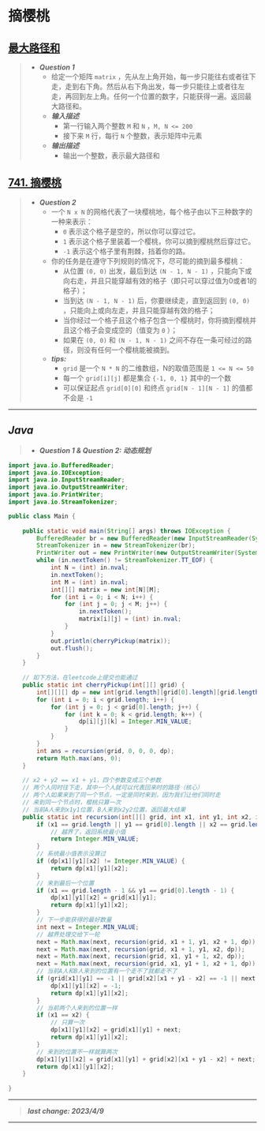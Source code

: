 # 摘樱桃

## [最大路径和](https://www.nowcoder.com/questionTerminal/8ecfe02124674e908b2aae65aad4efdf?)

> - ***Question 1***
>   - 给定一个矩阵 `matrix` ，先从左上角开始，每一步只能往右或者往下走，走到右下角。然后从右下角出发，每一步只能往上或者往左走，再回到左上角。任何一个位置的数字，只能获得一遍。返回最大路径和。
>   - ***输入描述***
>     - 第一行输入两个整数 `M` 和 `N` ，`M, N <= 200`
>     - 接下来 `M` 行，每行 `N` 个整数，表示矩阵中元素
>   - ***输出描述***
>     - 输出一个整数，表示最大路径和

## [741. 摘樱桃](https://leetcode.cn/problems/cherry-pickup/)

> - ***Question 2***
>   - 一个 `N x N` 的网格代表了一块樱桃地，每个格子由以下三种数字的一种来表示：
>     - `0` 表示这个格子是空的，所以你可以穿过它。
>     - `1` 表示这个格子里装着一个樱桃，你可以摘到樱桃然后穿过它。
>     - `-1` 表示这个格子里有荆棘，挡着你的路。
>   - 你的任务是在遵守下列规则的情况下，尽可能的摘到最多樱桃：
>     - 从位置 `(0, 0)` 出发，最后到达 `(N - 1, N - 1)` ，只能向下或向右走，并且只能穿越有效的格子（即只可以穿过值为0或者1的格子）；
>     - 当到达 `(N - 1, N - 1)` 后，你要继续走，直到返回到 `(0, 0)` ，只能向上或向左走，并且只能穿越有效的格子；
>     - 当你经过一个格子且这个格子包含一个樱桃时，你将摘到樱桃并且这个格子会变成空的（值变为 `0` ）；
>     - 如果在 `(0, 0)` 和 `(N - 1, N - 1)` 之间不存在一条可经过的路径，则没有任何一个樱桃能被摘到。
>   - ***tips:***
>     - `grid` 是一个 `N * N` 的二维数组，N的取值范围是 `1 <= N <= 50`
>     - 每一个 `grid[i][j]` 都是集合 `{-1, 0, 1}` 其中的一个数
>     - 可以保证起点 `grid[0][0]` 和终点 `grid[N - 1][N - 1]` 的值都不会是 `-1`

---

## *Java*

> - ***Question 1 & Question 2: 动态规划***

```java
import java.io.BufferedReader;
import java.io.IOException;
import java.io.InputStreamReader;
import java.io.OutputStreamWriter;
import java.io.PrintWriter;
import java.io.StreamTokenizer;

public class Main {
    
    public static void main(String[] args) throws IOException {
        BufferedReader br = new BufferedReader(new InputStreamReader(System.in));
        StreamTokenizer in = new StreamTokenizer(br);
        PrintWriter out = new PrintWriter(new OutputStreamWriter(System.out));
        while (in.nextToken() != StreamTokenizer.TT_EOF) {
            int N = (int) in.nval;
            in.nextToken();
            int M = (int) in.nval;
            int[][] matrix = new int[N][M];
            for (int i = 0; i < N; i++) {
                for (int j = 0; j < M; j++) {
                    in.nextToken();
                    matrix[i][j] = (int) in.nval;
                }
            }
            out.println(cherryPickup(matrix));
            out.flush();
        }
    }
    
    // 如下方法，在leetcode上提交也能通过
    public static int cherryPickup(int[][] grid) {
        int[][][] dp = new int[grid.length][grid[0].length][grid.length];
        for (int i = 0; i < grid.length; i++) {
            for (int j = 0; j < grid[0].length; j++) {
                for (int k = 0; k < grid.length; k++) {
                    dp[i][j][k] = Integer.MIN_VALUE;
                }
            }
        }
        int ans = recursion(grid, 0, 0, 0, dp);
        return Math.max(ans, 0);
    }
    
    // x2 + y2 == x1 + y1，四个参数变成三个参数
    // 两个人同时往下走，其中一个人就可以代表回来时的路径（核心）
    // 两个人如果来到了同一个节点，一定是同时来到，因为我们让他们同时走
    // 来到同一个节点时，樱桃只算一次
    // 当前A人来到x1y1位置，B人来到x2y2位置，返回最大结果
    public static int recursion(int[][] grid, int x1, int y1, int x2, int[][][] dp) {
        if (x1 == grid.length || y1 == grid[0].length || x2 == grid.length || x1 + y1 - x2 == grid[0].length) {
            // 越界了，返回系统最小值
            return Integer.MIN_VALUE;
        }
        // 系统最小值表示没算过
        if (dp[x1][y1][x2] != Integer.MIN_VALUE) {
            return dp[x1][y1][x2];
        }
        // 来到最后一个位置
        if (x1 == grid.length - 1 && y1 == grid[0].length - 1) {
            dp[x1][y1][x2] = grid[x1][y1];
            return dp[x1][y1][x2];
        }
        // 下一步能获得的最好数量
        int next = Integer.MIN_VALUE;
        // 越界处理交给下一轮
        next = Math.max(next, recursion(grid, x1 + 1, y1, x2 + 1, dp));
        next = Math.max(next, recursion(grid, x1 + 1, y1, x2, dp));
        next = Math.max(next, recursion(grid, x1, y1 + 1, x2, dp));
        next = Math.max(next, recursion(grid, x1, y1 + 1, x2 + 1, dp));
        // 当前A人和B人来到的位置有一个走不了就都走不了
        if (grid[x1][y1] == -1 || grid[x2][x1 + y1 - x2] == -1 || next == -1) {
            dp[x1][y1][x2] = -1;
            return dp[x1][y1][x2];
        }
        // 当前两个人来到的位置一样
        if (x1 == x2) {
            // 只算一次
            dp[x1][y1][x2] = grid[x1][y1] + next;
            return dp[x1][y1][x2];
        }
        // 来到的位置不一样就算两次
        dp[x1][y1][x2] = grid[x1][y1] + grid[x2][x1 + y1 - x2] + next;
        return dp[x1][y1][x2];
    }
    
}
```

---

> ***last change: 2023/4/9***

---
